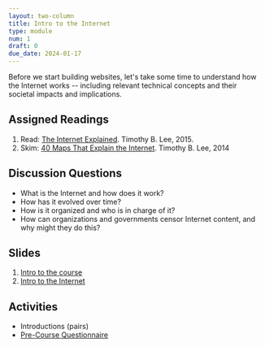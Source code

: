 ```yaml
---
layout: two-column
title: Intro to the Internet
type: module
num: 1
draft: 0
due_date: 2024-01-17
---
```


Before we start building websites, let's take some time to understand how the Internet works -- including relevant technical concepts and their societal impacts and implications. 


## Assigned Readings

1. Read: <a href="https://www.vox.com/2014/6/16/18076282/the-internet" target="_blank">The Internet Explained</a>. Timothy B. Lee, 2015.
2. Skim: <a href="https://www.vox.com/a/internet-maps" target="_blank">40 Maps That Explain the Internet</a>. Timothy B. Lee, 2014

## Discussion Questions
* What is the Internet and how does it work?
* How has it evolved over time?
* How is it organized and who is in charge of it?
* How can organizations and governments censor Internet content, and why might they do this?


## Slides
1. [Intro to the course](https://docs.google.com/presentation/d/1nNBKBt6S8w7vxmN8wshkp7DGRkNnqRyKDSQyo4vyuIs/edit?usp=sharing)
2. [Intro to the Internet](https://docs.google.com/presentation/d/1OP418VchDy1yrgKsZ6rsxfQ1voTzgeFaL4uWao9iUCc/edit?usp=sharing)


## Activities
* Introductions (pairs)
* <a href="https://t.ly/jDfdr" target="_blank">Pre-Course Questionnaire</a>